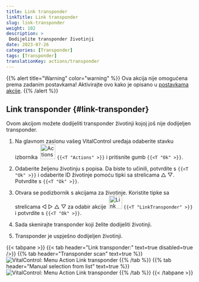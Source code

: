 ```yaml
---
title: Link transponder
linkTitle: Link transponder
slug: link-transponder
weight: 102
description: >
 Dodijelite transponder životinji
date: 2023-07-26
categories: [Transponder]
tags: [Transponder]
translationKey: actions/transponder
---
```

{{% alert title="Warning" color="warning" %}}
Ova akcija nije omogućena prema zadanim postavkama! Aktivirajte ovo kako je opisano u [postavkama akcije](../setting/).
{{% /alert %}}

## Link transponder {#link-transponder}

Ovom akcijom možete dodijeliti transponder životinji kojoj još nije dodijeljen transponder.

1. Na glavnom zaslonu vašeg VitalControl uređaja odaberite stavku izbornika &nbsp;<img src="/icons/actions.svg" width="40" align="bottom" alt="Actions" /> `{{<T "Actions" >}}` i pritisnite gumb `{{<T "Ok" >}}`.

2. Odaberite željenu životinju s popisa. Da biste to učinili, potvrdite s `{{<T "Ok" >}}` i odaberite ID životinje pomoću tipki sa strelicama △ ▽. Potvrdite s `{{<T "Ok" >}}`.

3. Otvara se podizbornik s akcijama za životinje. Koristite tipke sa strelicama ◁ ▷ △ ▽ za odabir akcije &nbsp;<img src="/icons/actions/link-transponder.svg" width="35" align="bottom" alt="Link transponder" /> `{{<T "LinkTransponder" >}}` i potvrdite s `{{<T "Ok" >}}`.

4. Sada skenirajte transponder koji želite dodijeliti životinji.

5. Transponder je uspješno dodijeljen životinji.

{{< tabpane >}}
{{< tab header="Link transponder:" text=true disabled=true />}}
{{% tab header="Transponder scan" text=true %}}
![VitalControl: Menu Action Link transponder](../images/linktransponder-scan.png "Link transponder")
{{% /tab %}}
{{% tab header="Manual selection from list" text=true %}}
![VitalControl: Menu Action Link transponder](../images/linktransponder.png "Link transponder")
{{% /tab %}}
{{< /tabpane >}}
